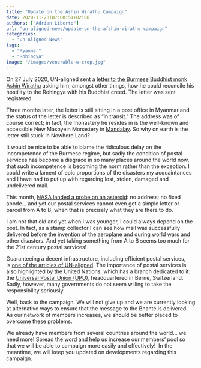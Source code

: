 ```yaml
---
title: "Update on the Ashin Wirathu Campaign"
date: 2020-11-23T07:00:51+02:00
authors: ["Adrian Liberto"]
url: "un-aligned-news/update-on-the-afshin-wirathu-campaign"
categories: 
  - "Un Aligned News"
tags: 
  - "Myanmar"
  - "Rohingya"
image: "/images/venerable-w-crop.jpg"
---
```


On 27 July 2020, UN-aligned sent a [letter to the Burmese Buddhist monk Ashin Wirathu](https://un-aligned.org/letters/letter-to-mr-ashin-wirathu/) asking him, amongst other things, how he could reconcile his hostility to the Rohingya with his Buddhist creed. The letter was sent registered.

Three months later, the letter is still sitting in a post office in Myanmar and the status of the letter is described as “in transit.” The address was of course correct; in fact, the monastery he resides in is the well-known and accessible New Masoyein Monastery in [Mandalay](https://en.wikipedia.org/wiki/Mandalay). So why on earth is the letter still stuck in Nowhere Land?

It would be nice to be able to blame the ridiculous delay on the incompetence of the Burmese regime, but sadly the condition of postal services has become a disgrace in so many places around the world now, that such incompetence is becoming the norm rather than the exception. I could write a lament of epic proportions of the disasters my acquaintances and I have had to put up with regarding lost, stolen, damaged and undelivered mail.

This month, [NASA landed a probe on an asteroid](https://www.nasa.gov/feature/goddard/2020/osiris-rex-tags-surface-of-asteroid-bennu/): no address; no fixed abode… and yet our postal services cannot even get a simple letter or parcel from A to B, when that is precisely what they are there to do.

I am not that old and yet when I was younger, I could always depend on the post. In fact, as a stamp collector I can see how mail was successfully delivered before the invention of the aeroplane and during world wars and other disasters. And yet taking something from A to B seems too much for the 21st century postal services!

Guaranteeing a decent infrastructure, including efficient postal services, is [one of the articles of UN-aligned](https://un-aligned.org/our-manifesto/economy-trade/). The importance of postal services is also highlighted by the United Nations, which has a branch dedicated to it: the [Universal Postal Union (UPU)](https://upu.int/en/Universal-Postal-Union), headquartered in Berne, Switzerland. Sadly, however, many governments do not seem willing to take the responsibility seriously.

Well, back to the campaign. We will not give up and we are currently looking at alternative ways to ensure that the message to the Bhante is delivered. As our network of members increases, we should be better placed to overcome these problems.

We already have members from several countries around the world… we need more! Spread the word and help us increase our members’ pool so that we will be able to campaign more easily and effectively!  In the meantime, we will keep you updated on developments regarding this campaign.
